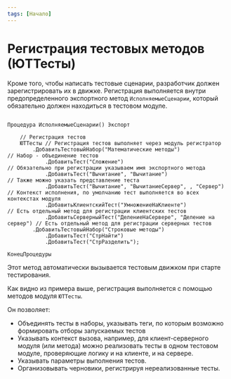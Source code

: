 ```yaml
---
tags: [Начало]
---
```


# Регистрация тестовых методов (ЮТТесты)

Кроме того, чтобы написать тестовые сценарии, разработчик должен зарегистрировать их в движке.
Регистрация выполняется внутри предопределенного экспортного метод `ИсполняемыеСценарии`, который обязательно должен находиться в тестовом модуле.

```bsl

Процедура ИсполняемыеСценарии() Экспорт
    
    // Регистрация тестов
    ЮТТесты // Регистрация тестов выполняет через модуль регистратор
        .ДобавитьТестовыйНабор("Математические методы")               // Набор - объединение тестов
            .ДобавитьТест("Сложение")                                 // Обязательно при регистрации указываем имя экспортного метода
            .ДобавитьТест("Вычитание", "Вычитание")                   // Также можно указать представление теста
            .ДобавитьТест("Вычитание", "ВычитаниеСервер", , "Сервер") // Контекст исполнения, по умолчанию тест выполняется во всех контекстах модуля
            .ДобавитьКлиентскийТест("УмножениеНаКлиенте")                   // Есть отдельный метод для регистрации клиентских тестов
            .ДобавитьСерверныйТест("ДелениеНаСервере", "Деление на сервер") // Есть отдельный метод для регистрации серверных тестов
        .ДобавитьТестовыйНабор("Строковые методы")
            .ДобавитьТест("СтрНайти")
            .ДобавитьТест("СтрРазделить");

КонецПроцедуры

```

Этот метод автоматически вызывается тестовым движком при старте тестирования.

Как видно из примера выше, регистрация выполняется с помощью методов модуля `ЮТТесты`.

Он позволяет:

* Объединять тесты в наборы, указывать теги, по которым возможно формировать отборы запускаемых тестов
* Указывать контекст вызова, например, для клиент-серверного модуля (или метода) можно реализовать тесты в одном тестовом модуле, проверяющие логику и на клиенте, и на сервере.
* Указывать параметры выполнения тестов.
* Организовывать черновики, регистрируя нереализованные тесты.
